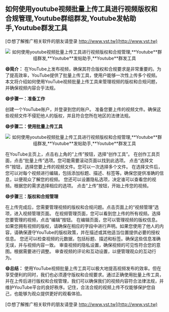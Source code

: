 ## **如何使用youtube视频批量上传工具进行视频版权和合规管理,**Youtube**群组群发,**Youtube**发帖助手,**Youtube**群发工具**

[😍想了解推广相关软件的朋友请登录 http://www.vst.tw](http://www.vst.tw)

 <center><img src="https://vst.tw/MP4/tuiguang/png/0.png" alt="如何使用youtube视频批量上传工具进行视频版权和合规管理,**Youtube**群组群发,**Youtube**发帖助手,**Youtube**群发工具"></center>

**😄简介：**
在YouTube上发布视频，确保其符合版权和合规要求是非常重要的。为了提高效率，YouTube提供了批量上传工具，使用户能够一次性上传多个视频。本文将介绍如何使用YouTube视频批量上传工具来管理视频的版权和合规问题，并确保视频内容合乎法规。

**😄步骤一：准备工作**

创建一个YouTube账户，并登录到您的账户。
准备您要上传的视频文件。确保这些视频文件不侵犯他人的版权，并且符合您所在地区的法律法规。

**😄步骤二：使用批量上传工具**

 <center><img src="https://vst.tw/MP4/tuiguang/png/4.png" alt="如何使用youtube视频批量上传工具进行视频版权和合规管理,**Youtube**群组群发,**Youtube**发帖助手,**Youtube**群发工具"></center>

在YouTube主页上，点击右上角的“上传”按钮，选择“创作工具”。
在创作工具页面，点击“批量上传”选项。您可能需要滚动页面以找到此选项。
点击“选择文件”按钮，选择您要上传的视频文件。您可以一次选择多个文件。
在选择文件后，您可以对每个视频进行编辑，包括添加标题、描述、标签等。确保您提供准确的信息，以便观众了解您的视频。
您还可以设置隐私选项，决定谁可以查看您的视频。根据您的需求选择相应的选项。
点击“上传”按钮，开始上传您的视频。

**😄步骤三：版权和合规管理**

在上传完成后，您需要管理视频的版权和合规问题。点击页面上的“视频管理”选项，进入视频管理页面。
在视频管理页面，您可以看到您上传的所有视频。选择您要管理的视频，点击“编辑”按钮。
在编辑页面，您可以管理视频的版权信息。如果您拥有视频的版权，请确保在相应的字段中进行声明。如果您使用了他人的内容，请确保遵守YouTube的版权政策，并在描述或其他适当位置提供必要的授权信息。
您还可以检查视频的元数据，包括标题、描述和标签。确保这些信息准确无误，并与视频内容一致。
审查视频的隐私设置，确保视频的可见性符合您的意图。根据需要进行调整。
审查视频的评论和互动设置，以便管理观众的互动行为。

**😄总结：**
使用YouTube视频批量上传工具可以极大地提高视频发布的效率。但在享受便利的同时，我们也必须遵守版权和合规要求。通过正确使用批量上传工具，并在上传后进行版权和合规管理，我们可以确保我们的视频内容符合法律法规，并维护YouTube平台的良好秩序。记住，合法合规的视频上传不仅能够保护您自己，也能够为观众提供更好的观看体验。

[😍想了解推广相关软件的朋友请登录 http://www.vst.tw](http://www.vst.tw)



